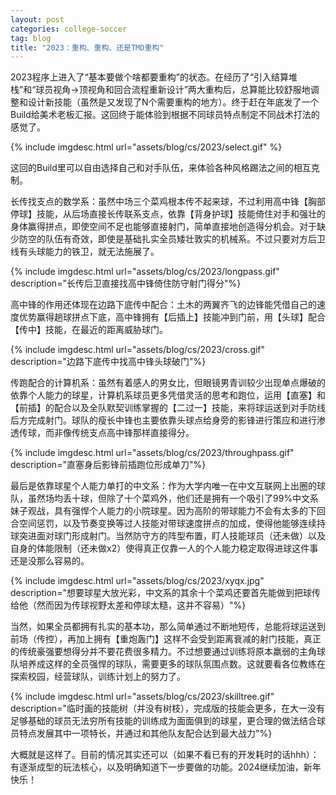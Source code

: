 ```yaml
---
layout: post
categories: college-soccer
tag: blog
title: "2023：重构、重构、还是TMD重构"
---
```


2023程序上进入了“基本要做个啥都要重构”的状态。在经历了“引入结算堆栈”和“球员视角→顶视角和回合流程重新设计”两大重构后，总算能比较舒服地调整和设计新技能（虽然是又发现了N个需要重构的地方）。终于赶在年底发了一个Build给美术老板汇报。这回终于能体验到根据不同球员特点制定不同战术打法的感觉了。

{% include imgdesc.html url="assets/blog/cs/2023/select.gif" %}

<!--more-->

这回的Build里可以自由选择自己和对手队伍，来体验各种风格踢法之间的相互克制。

长传找支点的数学系：虽然中场三个菜鸡根本传不起来球，不过利用高中锋【胸部停球】技能，从后场直接长传联系支点，依靠【背身护球】技能倚住对手和强壮的身体赢得拼点，即使空间不足也能够直接射门，简单直接地创造得分机会。对于缺少防空的队伍有奇效，即使是基础扎实全员矮壮敦实的机械系。不过只要对方后卫线有头球能力的铁卫，就无法施展了。

{% include imgdesc.html url="assets/blog/cs/2023/longpass.gif" description="长传后卫直接找高中锋倚住防守射门得分"%}

高中锋的作用还体现在边路下底传中配合：土木的两翼齐飞的边锋能凭借自己的速度优势赢得趟球拼点下底，高中锋拥有【后插上】技能冲到门前，用【头球】配合【传中】技能，在最近的距离威胁球门。

{% include imgdesc.html url="assets/blog/cs/2023/cross.gif" description="边路下底传中找高中锋头球破门"%}

传跑配合的计算机系：虽然有着感人的男女比，但眼镜男青训较少出现单点爆破的依靠个人能力的球星，计算机系球员更多凭借灵活的思考和跑位，运用【直塞】和【前插】的配合以及全队默契训练掌握的【二过一】技能，来将球运送到对手防线后方完成射门。球队的瘦长中锋也主要依靠头球点给身旁的影锋进行策应和进行渗透传球，而非像传统支点高中锋那样直接得分。

{% include imgdesc.html url="assets/blog/cs/2023/throughpass.gif" description="直塞身后影锋前插跑位形成单刀"%}

最后是依靠球星个人能力单打的中文系：作为大学内唯一在中文互联网上出圈的球队，虽然场均丢十球，但除了十个菜鸡外，他们还是拥有一个吸引了99%中文系妹子观战，具有强悍个人能力的小院球星。因为高阶的带球能力不会有太多的下回合空间惩罚，以及节奏变换等过人技能对带球速度拼点的加成，使得他能够连续持球突进面对球门形成射门。当然防守方的阵型布置，盯人技能球员（还未做）以及自身的体能限制（还未做x2）使得真正仅靠一人的个人能力稳定取得进球这件事还是没那么容易的。

{% include imgdesc.html url="assets/blog/cs/2023/xyqx.jpg" description="想要球星大放光彩，中文系的其余十个菜鸡还要首先能做到把球传给他（然而因为传球视野太差和停球太糙，这并不容易）"%}

当然，如果全员都拥有扎实的基本功，那么简单通过不断地短传，总能将球运送到前场（传控），再加上拥有【重炮轰门】这样不会受到距离衰减的射门技能，真正的传统豪强要想得分并不要花费很多精力。不过想要通过训练将原本羸弱的主角球队培养成这样的全员强悍的球队，需要更多的球队氛围点数。这就要看各位教练在探索校园，经营球队，训练计划上的努力了。

{% include imgdesc.html url="assets/blog/cs/2023/skilltree.gif" description="临时画的技能树（并没有树枝），完成版的技能会更多，在大一没有足够基础的球员无法穷所有技能的训练成为面面俱到的球星，更合理的做法结合球员特点发展其中一项特长，并通过和其他队友配合达到最大战力"%}

大概就是这样了。目前的情况其实还可以（如果不看已有的开发耗时的话hhh）：有逐渐成型的玩法核心，以及明确知道下一步要做的功能。2024继续加油，新年快乐！
